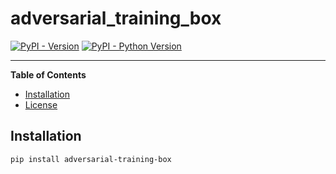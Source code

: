 # adversarial_training_box

[![PyPI - Version](https://img.shields.io/pypi/v/adversarial-training-box.svg)](https://pypi.org/project/adversarial-training-box)
[![PyPI - Python Version](https://img.shields.io/pypi/pyversions/adversarial-training-box.svg)](https://pypi.org/project/adversarial-training-box)

-----

**Table of Contents**

- [Installation](#installation)
- [License](#license)

## Installation

```console
pip install adversarial-training-box
```

